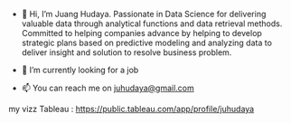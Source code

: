- 👋 Hi, I’m Juang Hudaya.
Passionate in Data Science for delivering valuable data through analytical functions and data retrieval methods. 
Committed to helping companies advance by helping to develop strategic plans based on predictive modeling and analyzing data to deliver insight and solution to resolve business problem.
- 🌱 I’m currently looking for a job

- 📫 You can reach me on juhudaya@gmail.com

<!---
juhudaya/juhudaya is a ✨ special ✨ repository because its `README.md` (this file) appears on your GitHub profile.
You can click the Preview link to take a look at your changes.
--->


my vizz Tableau : https://public.tableau.com/app/profile/juhudaya
